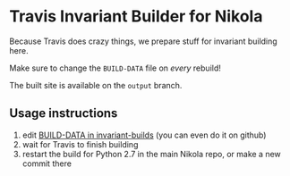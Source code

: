 Travis Invariant Builder for Nikola
===================================

Because Travis does crazy things, we prepare stuff for invariant building here.

Make sure to change the `BUILD-DATA` file on *every* rebuild!

The built site is available on the `output` branch.

Usage instructions
------------------

1. edit [BUILD-DATA in invariant-builds](https://github.com/getnikola/invariant-builds/blob/master/BUILD-DATA) (you can even do it on github)
2. wait for Travis to finish building
3. restart the build for Python 2.7 in the main Nikola repo, or make a new commit there
